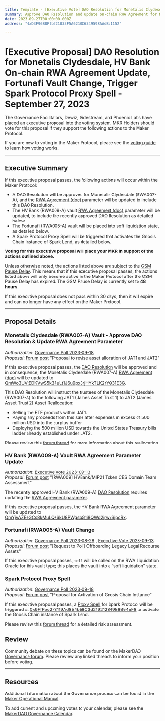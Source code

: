 ```yaml
---
title: Template - [Executive Vote] DAO Resolution for Monetalis Clydesdale, HV Bank On-chain RWA Agreement Update, Fortunafi Vault Change, Trigger Spark Protocol Proxy Spell - September 27, 2023
summary: Approve DAO Resolution and update on-chain RWA Agreement for Monetalis Clydesdale (RWA007-A); update HV Bank (RWA009-A) on-chain RWA Agreement; place Fortunafi (RWA005-A) vault into soft liquidation state; trigger Spark Protocol Proxy Spell.
date: 2023-09-27T00:00:00.000Z
address: "0xD3F96B8Ffbf21033F5A6210C6349598AAdBd1152"

---
```

# [Executive Proposal] DAO Resolution for Monetalis Clydesdale, HV Bank On-chain RWA Agreement Update, Fortunafi Vault Change, Trigger Spark Protocol Proxy Spell - September 27, 2023

The Governance Facilitators, Dewiz, Sidestream, and Phoenix Labs have placed an executive proposal into the voting system. MKR Holders should vote for this proposal if they support the following actions to the Maker Protocol.

If you are new to voting in the Maker Protocol, please see the [voting guide](https://manual.makerdao.com/governance/voting-in-makerdao/on-chain-governance) to learn how voting works.

---

## Executive Summary

If this executive proposal passes, the following actions will occur within the Maker Protocol:
- A DAO Resolution will be approved for Monetalis Clydesdale (RWA007-A), and the [RWA Agreement (doc)](https://manual.makerdao.com/parameter-index/vault-risk/param-rwa-agreement) parameter will be updated to include this DAO Resolution.
- The HV Bank (RWA009-A) vault [RWA Agreement (doc)](https://manual.makerdao.com/parameter-index/vault-risk/param-rwa-agreement) parameter will be updated, to include the recently approved DAO Resolution as detailed below.
- The Fortunafi (RWA005-A) vault will be placed into soft liquidation state, as detailed below.
- A Spark Protocol Proxy Spell will be triggered that activates the Gnosis Chain instance of Spark Lend, as detailed below.

**Voting for this executive proposal will place your MKR in support of the actions outlined above.**

Unless otherwise noted, the actions listed above are subject to the [GSM Pause Delay](https://manual.makerdao.com/parameter-index/core/param-gsm-pause-delay). This means that if this executive proposal passes, the actions listed above will only become active in the Maker Protocol after the GSM Pause Delay has expired. The GSM Pause Delay is currently set to **48 hours**.

If this executive proposal does not pass within 30 days, then it will expire and can no longer have any effect on the Maker Protocol.

---

## Proposal Details

### Monetalis Clydesdale (RWA007-A) Vault - Approve DAO Resolution & Update RWA Agreement Parameter

*Authorization*: [Governance Poll 2023-09-18](https://vote.makerdao.com/polling/Qmb45PDU)\
*Proposal*: [Forum post](https://forum.makerdao.com/t/proposal-to-revise-asset-allocation-of-jat1-and-jat2/21718) "Proposal to revise asset allocation of JAT1 and JAT2"

If this executive proposal passes, the [DAO Resolution](https://amaranth-secondary-stingray-939.mypinata.cloud/ipfs/QmZ94FG8YXK4seyBHBi2FfTfW5URtBqbCb7JZAB1HGkTNF) will be approved and in consequence, the Monetalis Clydesdale (RWA007-A) [RWA Agreement (doc)](https://manual.makerdao.com/parameter-index/vault-risk/param-rwa-agreement) will be updated to [QmWo3UVtEDKVwS5k34uLt1J6u9px3rjHYkTLK2rYQ31E3G](https://jade-ltd-quail-880.mypinata.cloud/ipfs/QmWo3UVtEDKVwS5k34uLt1J6u9px3rjHYkTLK2rYQ31E3G).

This DAO Resolution will instruct the trustees of the Monetalis Clydesdale (RWA007-A) to the following JAT1 (James Asset Trust 1) to JAT2 (James Asset Trust 2) Asset Reallocation:
- Selling the ETF products within JAT1.
- Paying any proceeds from this sale after expenses in excess of 500 million USD into the surplus buffer.
- Deploying the 500 million USD towards the United States Treasury bills ladder already established under JAT2.

Please review this [forum thread](https://forum.makerdao.com/t/assessment-jat1-jat2-reallocation/21987) for more information about this reallocation.

### HV Bank (RWA009-A) Vault RWA Agreement Parameter Update

*Authorization*: [Executive Vote 2023-09-13](https://vote.makerdao.com/executive/template-executive-vote-stability-scope-parameter-changes-spark-protocol-d3m-parameter-changes-set-fortunafi-debt-ceiling-to-zero-dai-dao-resolution-for-hv-bank-delegate-compensation-and-other-actions-september-13-2023)\
*Proposal*: [Forum post](https://forum.makerdao.com/t/rwa009-hvbank-mip21-token-ces-domain-team-assessment/15861/13) "[RWA009] HVBank/MIP21 Token CES Domain Team Assessment"

The recently approved HV Bank (RWA009-A) [DAO Resolution](https://vote.makerdao.com/executive/template-executive-vote-stability-scope-parameter-changes-spark-protocol-d3m-parameter-changes-set-fortunafi-debt-ceiling-to-zero-dai-dao-resolution-for-hv-bank-delegate-compensation-and-other-actions-september-13-2023) requires updating the [RWA Agreement parameter](https://manual.makerdao.com/parameter-index/vault-risk/param-rwa-agreement). 

If this executive proposal passes, the HV Bank RWA Agreement parameter will be updated to [QmYjvAZEeGCs8kMuLQz6kU8PWgsbG1i8QWd2jrwkSipcRx](https://jade-ltd-quail-880.mypinata.cloud/ipfs/QmYjvAZEeGCs8kMuLQz6kU8PWgsbG1i8QWd2jrwkSipcRx).

### Fortunafi (RWA005-A) Vault Change

*Authorization*: [Governance Poll 2023-08-28](https://vote.makerdao.com/polling/Qmcb1c9x) , [Executive Vote 2023-09-13](https://vote.makerdao.com/executive/template-executive-vote-stability-scope-parameter-changes-spark-protocol-d3m-parameter-changes-set-fortunafi-debt-ceiling-to-zero-dai-dao-resolution-for-hv-bank-delegate-compensation-and-other-actions-september-13-2023)\
*Proposal*: [Forum post](https://forum.makerdao.com/t/request-to-poll-offboarding-legacy-legal-recourse-assets/21582/12) "[Request to Poll] Offboarding Legacy Legal Recourse Assets"

If this executive proposal passes, `tell` will be called on the RWA Liquidation Oracle for this vault type; this places the vault into a “soft liquidation” state.

### Spark Protocol Proxy Spell

*Authorization*: [Governance Poll 2023-09-18](https://vote.makerdao.com/polling/QmVcxd7J)\
*Proposal*: [Forum post](https://forum.makerdao.com/t/proposal-for-activation-of-gnosis-chain-instance/22098/) "Proposal for Activation of Gnosis Chain Instance"

If this executive proposal passes, a [Proxy Spell](https://forum.makerdao.com/t/executive-proxies-and-spark-protocol/20976) for Spark Protocol will be triggered at [0x9FfFbc278119Ad854b58C3d219212849E8B54eF8](https://etherscan.io/address/0x9FfFbc278119Ad854b58C3d219212849E8B54eF8) to activate the Gnosis Chain instance of Spark Lend.

Please review this [forum thread](https://forum.makerdao.com/t/risk-assessment-and-parameter-recommendations-spark-protocol-on-gnosis-chain/21629) for a detailed risk assessment.

## Review

Community debate on these topics can be found on the MakerDAO [Governance forum](https://forum.makerdao.com/). Please review any linked threads to inform your position before voting.

---

## Resources

Additional information about the Governance process can be found in the [Maker Operational Manual](https://manual.makerdao.com).

To add current and upcoming votes to your calendar, please see the [MakerDAO Governance Calendar](https://manual.makerdao.com/makerdao/calendars/governance-calendar).
